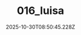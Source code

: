 ---
title: "016_luisa"
description: ""
image: "/uploads/photos/0030-016_luisa.webp"
display: "/uploads/photos/0030-016_luisa-display.webp"
thumbnail: "/uploads/photos/0030-016_luisa-thumb.webp"
width: 4000
height: 6000
featured: false
date: 2025-10-30T08:50:45.228Z
order: 0
---